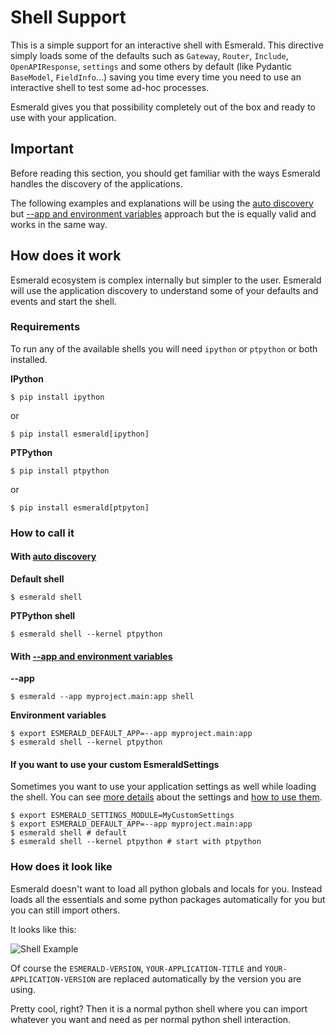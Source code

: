 # Shell Support

This is a simple support for an interactive shell with Esmerald. This directive simply loads some
of the defaults such as `Gateway`, `Router`, `Include`, `OpenAPIResponse`, `settings` and some others by
default (like Pydantic `BaseModel`, `FieldInfo`...) saving you time every time you need to use an
interactive shell to test some ad-hoc processes.

Esmerald gives you that possibility completely out of the box and ready to use with your
application.

## Important

Before reading this section, you should get familiar with the ways Esmerald handles the discovery
of the applications.

The following examples and explanations will be using the [auto discovery](./discovery.md#auto-discovery)
but [--app and environment variables](./discovery.md#environment-variables) approach but the
is equally valid and works in the same way.

## How does it work

Esmerald ecosystem is complex internally but simpler to the user. Esmerald will use the application
discovery to understand some of your defaults and events and start the shell.

### Requirements

To run any of the available shells you will need `ipython` or `ptpython` or both installed.

**IPython**

```shell
$ pip install ipython
```

or

```shell
$ pip install esmerald[ipython]
```

**PTPython**

```shell
$ pip install ptpython
```

or

```shell
$ pip install esmerald[ptpyton]
```

### How to call it

#### With [auto discovery](./discovery.md#auto-discovery)

**Default shell**

```shell
$ esmerald shell
```

**PTPython shell**

```shell
$ esmerald shell --kernel ptpython
```

#### With [--app and environment variables](./discovery.md#environment-variables)

**--app**

```shell
$ esmerald --app myproject.main:app shell
```

**Environment variables**

```shell
$ export ESMERALD_DEFAULT_APP=--app myproject.main:app
$ esmerald shell --kernel ptpython
```

#### If you want to use your custom EsmeraldSettings

Sometimes you want to use your application settings as well while loading the shell. You can see
[more details](../application/settings.md) about the settings and [how to use them](../application/settings.md).

```shell
$ export ESMERALD_SETTINGS_MODULE=MyCustomSettings
$ export ESMERALD_DEFAULT_APP=--app myproject.main:app
$ esmerald shell # default
$ esmerald shell --kernel ptpython # start with ptpython
```

### How does it look like

Esmerald doesn't want to load all python globals and locals for you. Instead loads all the
essentials and some python packages automatically for you but you can still import others.

It looks like this:

<img src="https://res.cloudinary.com/dymmond/image/upload/v1689763288/esmerald/shell/shell_q0fdyi.png" alt='Shell Example'>

Of course the `ESMERALD-VERSION`, `YOUR-APPLICATION-TITLE` and `YOUR-APPLICATION-VERSION`
are replaced automatically by the version you are using.

Pretty cool, right? Then it is a normal python shell where you can import whatever you want and
need as per normal python shell interaction.
